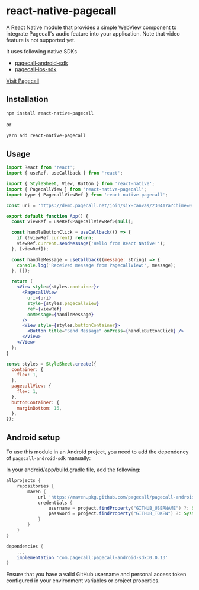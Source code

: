 # react-native-pagecall

A React Native module that provides a simple WebView component to integrate Pagecall's audio feature into your application. Note that video feature is not supported yet.  

It uses following native SDKs  

- [pagecall-android-sdk](https://github.com/pagecall/pagecall-android-sdk)
- [pagecall-ios-sdk](https://github.com/pagecall/pagecall-ios-sdk)

[Visit Pagecall](https://pagecall.com)

## Installation

```sh
npm install react-native-pagecall
```

or 

```sh
yarn add react-native-pagecall
```

## Usage

```jsx
import React from 'react';
import { useRef, useCallback } from 'react';

import { StyleSheet, View, Button } from 'react-native';
import { PagecallView } from 'react-native-pagecall';
import type { PagecallViewRef } from 'react-native-pagecall';

const uri = 'https://demo.pagecall.net/join/six-canvas/230417a?chime=0';

export default function App() {
  const viewRef = useRef<PagecallViewRef>(null);

  const handleButtonClick = useCallback(() => {
    if (!viewRef.current) return;
    viewRef.current.sendMessage('Hello from React Native!');
  }, [viewRef]);

  const handleMessage = useCallback((message: string) => {
    console.log('Received message from PagecallView:', message);
  }, []);

  return (
    <View style={styles.container}>
      <PagecallView
        uri={uri}
        style={styles.pagecallView}
        ref={viewRef}
        onMessage={handleMessage}
      />
      <View style={styles.buttonContainer}>
        <Button title="Send Message" onPress={handleButtonClick} />
      </View>
    </View>
  );
}

const styles = StyleSheet.create({
  container: {
    flex: 1,
  },
  pagecallView: {
    flex: 1,
  },
  buttonContainer: {
    marginBottom: 16,
  },
});
```

## Android setup

To use this module in an Android project, you need to add the dependency of `pagecall-android-sdk` manually:  

In your android/app/build.gradle file, add the following:  

```groovy
allprojects {
    repositories {
        maven {
            url 'https://maven.pkg.github.com/pagecall/pagecall-android-sdk'
            credentials {
                username = project.findProperty("GITHUB_USERNAME") ?: System.getenv("GITHUB_USERNAME")
                password = project.findProperty("GITHUB_TOKEN") ?: System.getenv("GITHUB_TOKEN")
            }
        }
    }
}

dependencies {
    ...
    implementation 'com.pagecall:pagecall-android-sdk:0.0.13'
}

```

Ensure that you have a valid GitHub username and personal access token configured in your environment variables or project properties.
